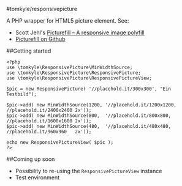 #tomkyle/responsivepicture


A PHP wrapper for HTML5 picture element. See:

- Scott Jehl's [Picturefill – A responsive image polyfill](http://scottjehl.github.io/picturefill/)
- [Picturefill on Github](https://github.com/scottjehl/picturefill)




##Getting started

    <?php
    use \tomkyle\ResponsivePicture\MinWidthSource;
    use \tomkyle\ResponsivePicture\ResponsivePicture;
    use \tomkyle\ResponsivePicture\ResponsivePictureView;

    $pic = new ResponsivePicture( '//placehold.it/300x300', "Ein Testbild");
    
    $pic->add( new MinWidthSource(1200, '//placehold.it/1200x1200, //placehold.it/2400x2400 2x'));
    $pic->add( new MinWidthSource(800,  '//placehold.it/800x800,   //placehold.it/1600x1600 2x'));
    $pic->add( new MinWidthSource(480,  '//placehold.it/480x480,   //placehold.it/960x960   2x'));

    echo new ResponsivePictureView( $pic );
    ?>



##Coming up soon

- Possibility to re-using the `ResponsivePictureView` instance
- Test environment
